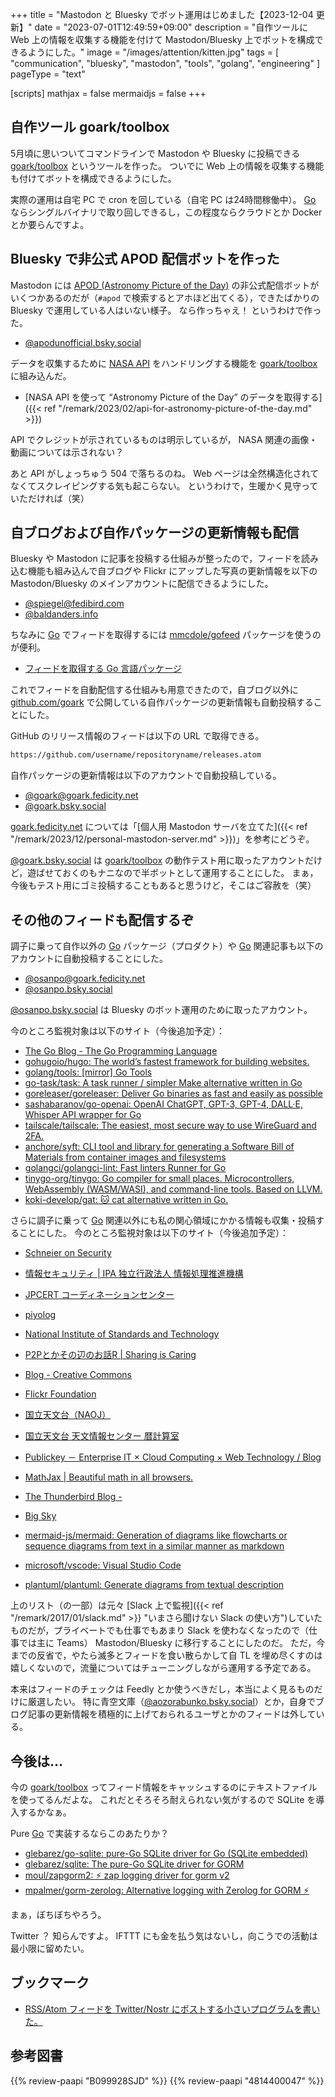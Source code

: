 +++
title = "Mastodon と Bluesky でボット運用はじめました【2023-12-04 更新】"
date =  "2023-07-01T12:49:59+09:00"
description = "自作ツールに Web 上の情報を収集する機能を付けて Mastodon/Bluesky 上でボットを構成できるようにした。"
image = "/images/attention/kitten.jpg"
tags = [ "communication", "bluesky", "mastodon", "tools", "golang", "engineering" ]
pageType = "text"

[scripts]
  mathjax = false
  mermaidjs = false
+++

## 自作ツール goark/toolbox

5月頃に思いついてコマンドラインで Mastodon や Bluesky に投稿できる [goark/toolbox] というツールを作った。
ついでに Web 上の情報を収集する機能も付けてボットを構成できるようにした。

実際の運用は自宅 PC で cron を回している（自宅 PC は24時間稼働中）。
[Go] ならシングルバイナリで取り回しできるし，この程度ならクラウドとか Docker とか要らんですよ。

## Bluesky で非公式 APOD 配信ボットを作った

Mastodon には [APOD (Astronomy Picture of the Day)](https://apod.nasa.gov/apod/ "Astronomy Picture of the Day") の非公式配信ボットがいくつかあるのだが（`#apod` で検索するとアホほど出てくる），できたばかりの Bluesky で運用している人はいない様子。
なら作っちゃえ！ というわけで作った。

- [@apodunofficial.bsky.social](https://bsky.app/profile/apodunofficial.bsky.social "Astronmy Picture of the Day (unofficial bot)")

データを収集するために [NASA API](https://api.nasa.gov/ "NASA Open APIs") をハンドリングする機能を [goark/toolbox] に組み込んだ。

- [NASA API を使って “Astronomy Picture of the Day” のデータを取得する]({{< ref "/remark/2023/02/api-for-astronomy-picture-of-the-day.md" >}})

API でクレジットが示されているものは明示しているが， NASA 関連の画像・動画については示されない？

あと API がしょっちゅう 504 で落ちるのね。
Web ページは全然構造化されてなくてスクレイピングする気も起こらない。
というわけで，生暖かく見守っていただければ（笑）

## 自ブログおよび自作パッケージの更新情報も配信

Bluesky や Mastodon に記事を投稿する仕組みが整ったので，フィードを読み込む機能も組み込んで自ブログや Flickr にアップした写真の更新情報を以下の Mastodon/Bluesky のメインアカウントに配信できるようにした。

- [@spiegel@fedibird.com ](https://fedibird.com/@spiegel "Spiegel@がんばらない")
- [@baldanders.info](https://bsky.app/profile/baldanders.info "Spiegel")

ちなみに [Go] でフィードを取得するには [mmcdole/gofeed] パッケージを使うのが便利。

- [フィードを取得する Go 言語パッケージ](https://zenn.dev/spiegel/articles/20201003-feed-with-golang)

これでフィードを自動配信する仕組みも用意できたので，自ブログ以外に [github.com/goark](https://github.com/goark "Playing with Go Language") で公開している自作パッケージの更新情報も自動投稿することにした。

GitHub のリリース情報のフィードは以下の URL で取得できる。

```html
https://github.com/username/repositoryname/releases.atom
```

自作パッケージの更新情報は以下のアカウントで自動投稿している。

- [@goark@goark.fedicity.net](https://goark.fedicity.net/@goark "Goark (@goark@goark.fedicity.net) - Goark")
- [@goark.bsky.social](https://bsky.app/profile/goark.bsky.social "Goark")

[goark.fedicity.net](https://goark.fedicity.net/ "Goark") については「[個人用 Mastodon サーバを立てた]({{< ref "/remark/2023/12/personal-mastodon-server.md" >}})」を参考にどうぞ。

[@goark.bsky.social](https://bsky.app/profile/goark.bsky.social "Goark") は [goark/toolbox] の動作テスト用に取ったアカウントだけど，遊ばせておくのもナニなので半ボットとして運用することにした。
まぁ，今後もテスト用にゴミ投稿することもあると思うけど，そこはご容赦を（笑）

## その他のフィードも配信するぞ

調子に乗って自作以外の [Go] パッケージ（プロダクト）や [Go] 関連記事も以下のアカウントに自動投稿することにした。

- [@osanpo@goark.fedicity.net](https://goark.fedicity.net/@osanpo "Spiegel's Crawler (@osanpo@goark.fedicity.net) - Goark")
- [@osanpo.bsky.social](https://bsky.app/profile/osanpo.bsky.social "Spiegel's crawler")

[@osanpo.bsky.social](https://bsky.app/profile/osanpo.bsky.social "Spiegel's crawler") は Bluesky のボット運用のために取ったアカウント。

今のところ監視対象は以下のサイト（今後追加予定）：

- [The Go Blog - The Go Programming Language](https://go.dev/blog/)
- [gohugoio/hugo: The world’s fastest framework for building websites.](https://github.com/gohugoio/hugo)
- [golang/tools: [mirror] Go Tools](https://github.com/golang/tools)
- [go-task/task: A task runner / simpler Make alternative written in Go](https://github.com/go-task/task)
- [goreleaser/goreleaser: Deliver Go binaries as fast and easily as possible](https://github.com/goreleaser/goreleaser)
- [sashabaranov/go-openai: OpenAI ChatGPT, GPT-3, GPT-4, DALL·E, Whisper API wrapper for Go](https://github.com/sashabaranov/go-openai)
- [tailscale/tailscale: The easiest, most secure way to use WireGuard and 2FA.](https://github.com/tailscale/tailscale)
- [anchore/syft: CLI tool and library for generating a Software Bill of Materials from container images and filesystems](https://github.com/anchore/syft)
- [golangci/golangci-lint: Fast linters Runner for Go](https://github.com/golangci/golangci-lint)
- [tinygo-org/tinygo: Go compiler for small places. Microcontrollers, WebAssembly (WASM/WASI), and command-line tools. Based on LLVM.](https://github.com/tinygo-org/tinygo)
- [koki-develop/gat: 🐱 cat alternative written in Go.](https://github.com/koki-develop/gat)

さらに調子に乗って [Go] 関連以外にも私の関心領域にかかる情報も収集・投稿することにした。
今のところ監視対象は以下のサイト（今後追加予定）：

- [Schneier on Security](https://www.schneier.com/)
- [情報セキュリティ | IPA 独立行政法人 情報処理推進機構](https://www.ipa.go.jp/security/index.html)
- [JPCERT コーディネーションセンター](https://www.jpcert.or.jp/)
- [piyolog](https://piyolog.hatenadiary.jp/)

- [National Institute of Standards and Technology](https://www.nist.gov/)
- [P2Pとかその辺のお話R | Sharing is Caring](https://p2ptk.org/)
- [Blog - Creative Commons](https://creativecommons.org/blog/)
- [Flickr Foundation](https://www.flickr.org/)

- [国立天文台（NAOJ）](https://www.nao.ac.jp/)
- [国立天文台 天文情報センター 暦計算室](https://eco.mtk.nao.ac.jp/koyomi/)

- [Publickey － Enterprise IT × Cloud Computing × Web Technology / Blog](https://www.publickey1.jp/)
- [MathJax | Beautiful math in all browsers.](https://www.mathjax.org/)
- [The Thunderbird Blog -](https://blog.thunderbird.net/)
- [Big Sky](https://mattn.kaoriya.net/)

- [mermaid-js/mermaid: Generation of diagrams like flowcharts or sequence diagrams from text in a similar manner as markdown](https://github.com/mermaid-js/mermaid)
- [microsoft/vscode: Visual Studio Code](https://github.com/microsoft/vscode)
- [plantuml/plantuml: Generate diagrams from textual description](https://github.com/plantuml/plantuml)

上のリスト（の一部）は元々 [Slack 上で監視]({{< ref "/remark/2017/01/slack.md" >}} "いまさら聞けない Slack の使い方")していたものだが，プライベートでも仕事でもあまり Slack を使わなくなったので（仕事では主に Teams） Mastodon/Bluesky に移行することにしたのだ。
ただ，今までの反省で，やたら滅多とフィードを食い散らかして自 TL を埋め尽くすのは嬉しくないので，流量についてはチューニングしながら運用する予定である。

本来はフィードのチェックは Feedly とか使うべきだし，本当によく見るものだけに厳選したい。
特に青空文庫（[@aozorabunko.bsky.social](https://bsky.app/profile/aozorabunko.bsky.social "青空文庫(Aozora Bunko)")）とか，自身でブログ記事の更新情報を積極的に上げておられるユーザとかのフィードは外している。

## 今後は...

今の [goark/toolbox] ってフィード情報をキャッシュするのにテキストファイルを使ってるんだよな。
これだとそろそろ耐えられない気がするので SQLite を導入するかなぁ。

Pure [Go] で実装するならこのあたりか？

- [glebarez/go-sqlite: pure-Go SQLite driver for Go (SQLite embedded)](https://github.com/glebarez/go-sqlite)
- [glebarez/sqlite: The pure-Go SQLite driver for GORM](https://github.com/glebarez/sqlite)
- [moul/zapgorm2: ⚡ zap logging driver for gorm v2](https://github.com/moul/zapgorm2)
- [mpalmer/gorm-zerolog: Alternative logging with Zerolog for GORM ⚡️](https://github.com/mpalmer/gorm-zerolog)

まぁ，ぼちぼちやろう。

Twitter ？ 知らんですよ。
IFTTT にも金を払う気はないし，向こうでの活動は最小限に留めたい。

## ブックマーク

- [RSS/Atom フィードを Twitter/Nostr にポストする小さいプログラムを書いた。](https://zenn.dev/mattn/articles/7ac25f3328bde3)

[Go]: https://go.dev/
[goark/toolbox]: https://github.com/goark/toolbox "goark/toolbox: A collection of miscellaneous commands"
[mmcdole/gofeed]: https://github.com/mmcdole/gofeed "mmcdole/gofeed: Parse RSS, Atom and JSON feeds in Go"

## 参考図書

{{% review-paapi "B099928SJD" %}} <!-- プログラミング言語Go -->
{{% review-paapi "4814400047" %}} <!-- 初めてのGo言語 -->

